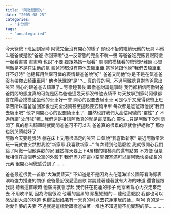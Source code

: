 ```yaml
---
title: "阿徹悶悶的"
date: "2005-08-25"
categories: 
  - "未分類"
tags: 
  - "uncategoried"
---
```


今天爸爸下班回到家時 阿徹完全沒有開心的樣子 頭也不抬的繼續玩他的玩具 叫他叫爸爸或是說"爸爸 你回來啦"也一反常態的完全不吭一聲 等爸爸吃完飯要跟阿徹一起看書書 畫畫時 也說"不要 要跟媽媽一起看" 悶悶的模樣看的爸爸好難過 心想阿徹是不是在生他的氣 氣爸爸都沒有帶他去騎車車 當爸爸跟他說"我們去騎車車好不好時" 他總算用無辜可憐的表情跟爸爸說"好" 爸爸又問他"你是不是在氣爸爸沒有帶你去騎車車阿" 他也低頭說"是"ㄟ...真的假的阿...不過阿徹總算對爸爸露出笑容 開心的跟爸爸去騎車了...阿徹睡著後 跟徹爸討論這事時 我們都相信阿徹對爸爸悶悶的態度真的可能是因為爸爸這幾天都沒帶他去騎車 每天放學到家時阿徹都會在陽台摸摸坐坐他的車車好一會 開心的說要去騎車車 可是似乎又覺得爸爸上班辛苦所以當爸爸回家後也完全沒鬧甚至提起要去騎車車 每次都是爸爸跟他說"我們去騎車吧" 他才開開心心的說要騎車車了...雖然也許我們太高估阿徹的"靈性"了 不過所謂"父母賊"嘛...我們還是相信阿徹真的就是這麼貼心 靈性...只是阿徹下次別悶悶了 真的想去騎車時就問問爸爸可不可以去 爸爸真的很累的話就會拒絕你了 那你也別哭鬧就好了  
阿徹今天要睡覺時 躺在床上又用很滿足的笑容 口氣說"我喜歡新家" 最近阿徹常常玩一玩就會突然對我說"新家耶 我喜歡新家..." 每次聽到他這麼說 我就很開心我們給了阿徹一個他喜歡的家 雖然每天要上下4層樓的樓梯真的還有點累 不方便 但是我相信在這個老公寓的外殼下 我們盡力在這小空間裡塞滿可以讓阿徹快樂成長的元素 很開心阿徹感受到了........

爸爸最近很愛一首歌"大海愛藍天" 不知道是不是因為去花蓮海洋公園等看海豚表演時強力播送的關係 爸爸最近很愛這首歌 常說聽著聽著就有大海的味道 還曾經跟我說 聽著這首歌時 他腦海就會浮起 我們住在花蓮的樣子 他穿著背心內衣走來走去 不用吹冷氣 因為海風很涼 他曬的黑黑的 頭髮短短的....聽他這麼說 我都也可以感受到大海的味道 也嚮往起如果有一天真的可以去花蓮定居的話....呵呵 真的是一對愛作夢的夫妻 不過就是這樣愛跟徹爸做著一堆也不知道能不能實現的夢............
